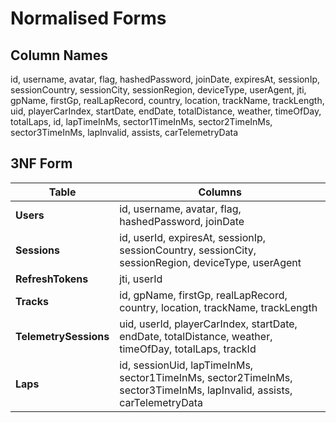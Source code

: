 # Normalised Forms

## Column Names

id, username, avatar, flag, hashedPassword, joinDate, expiresAt, sessionIp, sessionCountry, sessionCity, sessionRegion, deviceType, userAgent, jti, gpName, firstGp, realLapRecord, country, location, trackName, trackLength, uid, playerCarIndex, startDate, endDate, totalDistance, weather, timeOfDay, totalLaps, id, lapTimeInMs, sector1TimeInMs, sector2TimeInMs, sector3TimeInMs, lapInvalid, assists, carTelemetryData

## 3NF Form

| Table                 | Columns                                                                                                               |
| --------------------- | --------------------------------------------------------------------------------------------------------------------- |
| **Users**             | id, username, avatar, flag, hashedPassword, joinDate                                                                  |
| **Sessions**          | id, userId, expiresAt, sessionIp, sessionCountry, sessionCity, sessionRegion, deviceType, userAgent                   |
| **RefreshTokens**     | jti, userId                                                                                                           |
| **Tracks**            | id, gpName, firstGp, realLapRecord, country, location, trackName, trackLength                                         |
| **TelemetrySessions** | uid, userId, playerCarIndex, startDate, endDate, totalDistance, weather, timeOfDay, totalLaps, trackId                |
| **Laps**              | id, sessionUid, lapTimeInMs, sector1TimeInMs, sector2TimeInMs, sector3TimeInMs, lapInvalid, assists, carTelemetryData |
